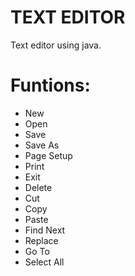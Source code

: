 # TEXT EDITOR
Text editor using java.
# Funtions:
- New
- Open
- Save
- Save As
- Page Setup
- Print
- Exit
- Delete
- Cut
- Copy
- Paste
- Find Next
- Replace
- Go To
- Select All
